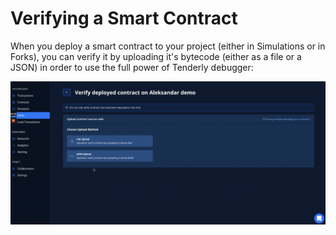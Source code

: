 # Verifying a Smart Contract

When you deploy a smart contract to your project (either in Simulations or in Forks), you can verify it by uploading it's bytecode (either as a file or a JSON) in order to use the full power of Tenderly debugger:

![](<../.gitbook/assets/Screenshot 2021-10-15 at 10.32.50.png>)
